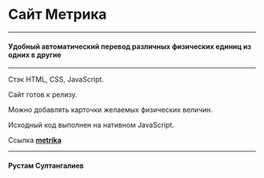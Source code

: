 # Сайт Метрика
---
#### Удобный автоматический перевод различных физических единиц из одних в другие
---

Стэк HTML, CSS, JavaScript.

Сайт готов к релизу.

Можно добавлять карточки желаемых физических величин.

Исходный код выполнен на нативном JavaScript.


Ссылка [**metrika**](https://pyctam-ac.github.io/metrika-type/metrika.html)


---

#### Рустам Султангалиев
